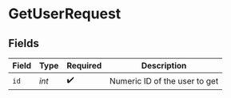 # GetUserRequest


## Fields

| Field                         | Type                          | Required                      | Description                   |
| ----------------------------- | ----------------------------- | ----------------------------- | ----------------------------- |
| `id`                          | *int*                         | :heavy_check_mark:            | Numeric ID of the user to get |